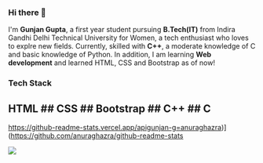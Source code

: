 ### Hi there 👋

I'm **Gunjan Gupta**, a first year student pursuing **B.Tech(IT)** from Indira Gandhi Delhi Technical University for Women, a tech enthusiast who loves to explre new fields.
Currently, skilled with **C++**, a moderate knowledge of C and basic knowledge of Python. In addition, I am learning **Web development** and learned HTML, CSS and Bootstrap as of now!

### Tech Stack 
 ## HTML ## CSS ## Bootstrap ## C++ ## C 

https://github-readme-stats.vercel.app/apigunjan-g=anuraghazra)](https://github.com/anuraghazra/github-readme-stats

<img align="center" src="https://github-readme-stats.vercel.app/api/<CARD_TYPE>/gunjan-g=<USERNAME>&theme=<THEME_NAME>" />


<!--
**gunjan-g/gunjan-g** is a ✨ _special_ ✨ repository because its `README.md` (this file) appears on your GitHub profile.


Here are some ideas to get you started:

- 🔭 I’m currently working on ...
- 🌱 I’m currently learning ...
- 👯 I’m looking to collaborate on ...
- 🤔 I’m looking for help with ...
- 💬 Ask me about ...
- 📫 How to reach me: ...
- 😄 Pronouns: ...
- ⚡ Fun fact: ...
-->
